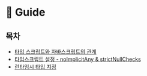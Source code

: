 # 📘 Guide

## 목차

* [타입 스크립트와 자바스크립트의 관계](https://github.com/ohtaekwon/Frontend-101/blob/main/TypeScript/EffectiveTypeScript/01.%ED%83%80%EC%9E%85%EC%8A%A4%ED%81%AC%EB%A6%BD%ED%8A%B8%20%EC%95%8C%EC%95%84%EB%B3%B4%EA%B8%B0/Item01\_%ED%83%80%EC%9E%85%20%EC%8A%A4%ED%81%AC%EB%A6%BD%ED%8A%B8%EC%99%80%20%EC%9E%90%EB%B0%94%EC%8A%A4%ED%81%AC%EB%A6%BD%ED%8A%B8%EC%9D%98%20%EA%B4%80%EA%B3%84%20.md)
* [타입스크립트 설정 - noImplicitAny & strictNullChecks](https://github.com/ohtaekwon/Frontend-101/blob/main/TypeScript/EffectiveTypeScript/01.%ED%83%80%EC%9E%85%EC%8A%A4%ED%81%AC%EB%A6%BD%ED%8A%B8%20%EC%95%8C%EC%95%84%EB%B3%B4%EA%B8%B0/Item02\_%ED%83%80%EC%9E%85%EC%8A%A4%ED%81%AC%EB%A6%BD%ED%8A%B8%20%EC%84%A4%EC%A0%95.md)
* [런타임시 타입 지정](01./item03\_.md)
